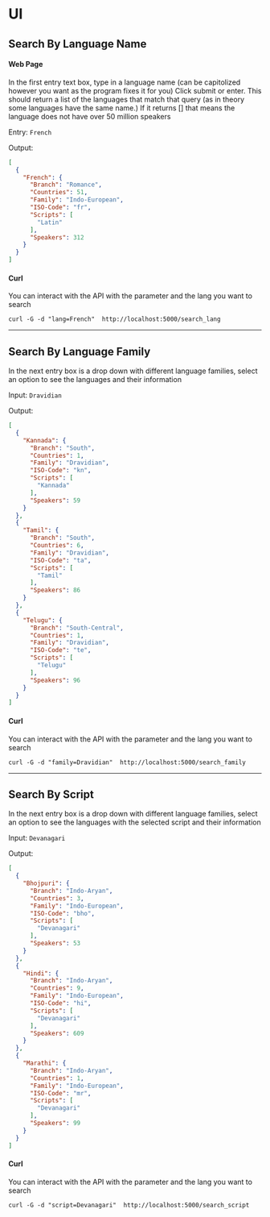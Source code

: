 # UI
## Search By Language Name
#### Web Page
In the first entry text box, type in a language name (can be capitolized however you want as the program fixes it for you) Click submit or enter.
This should return a list of the languages that match that query (as in theory some languages have the same name.) If it returns [] that means the language does not have over 50 million speakers

Entry: `French`

Output:
```json
[
  {
    "French": {
      "Branch": "Romance",
      "Countries": 51,
      "Family": "Indo-European",
      "ISO-Code": "fr",
      "Scripts": [
        "Latin"
      ],
      "Speakers": 312
    }
  }
]
```
#### Curl
You can interact with the API with the parameter and the lang you want to search
```commandline
curl -G -d "lang=French"  http://localhost:5000/search_lang
```

---
## Search By Language Family
In the next entry box is a drop down with different language families, select an option to see the languages and their information

Input: `Dravidian`

Output:
```json
[
  {
    "Kannada": {
      "Branch": "South",
      "Countries": 1,
      "Family": "Dravidian",
      "ISO-Code": "kn",
      "Scripts": [
        "Kannada"
      ],
      "Speakers": 59
    }
  },
  {
    "Tamil": {
      "Branch": "South",
      "Countries": 6,
      "Family": "Dravidian",
      "ISO-Code": "ta",
      "Scripts": [
        "Tamil"
      ],
      "Speakers": 86
    }
  },
  {
    "Telugu": {
      "Branch": "South-Central",
      "Countries": 1,
      "Family": "Dravidian",
      "ISO-Code": "te",
      "Scripts": [
        "Telugu"
      ],
      "Speakers": 96
    }
  }
]
```
#### Curl
You can interact with the API with the parameter and the lang you want to search
```commandline
curl -G -d "family=Dravidian"  http://localhost:5000/search_family
```

---
## Search By Script
In the next entry box is a drop down with different language families, select an option to see the languages with the selected script and their information

Input: `Devanagari`

Output:
```json
[
  {
    "Bhojpuri": {
      "Branch": "Indo-Aryan",
      "Countries": 3,
      "Family": "Indo-European",
      "ISO-Code": "bho",
      "Scripts": [
        "Devanagari"
      ],
      "Speakers": 53
    }
  },
  {
    "Hindi": {
      "Branch": "Indo-Aryan",
      "Countries": 9,
      "Family": "Indo-European",
      "ISO-Code": "hi",
      "Scripts": [
        "Devanagari"
      ],
      "Speakers": 609
    }
  },
  {
    "Marathi": {
      "Branch": "Indo-Aryan",
      "Countries": 1,
      "Family": "Indo-European",
      "ISO-Code": "mr",
      "Scripts": [
        "Devanagari"
      ],
      "Speakers": 99
    }
  }
]
```
#### Curl
You can interact with the API with the parameter and the lang you want to search
```commandline
curl -G -d "script=Devanagari"  http://localhost:5000/search_script
```